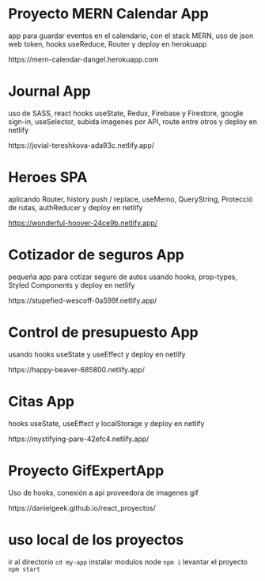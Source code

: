 
# Proyecto MERN Calendar App
<p>app para guardar eventos en el calendario, con el stack MERN, uso de json web token, hooks useReduce, Router y deploy en herokuapp </p>
https://mern-calendar-dangel.herokuapp.com


# Journal App <br>
<p>uso de SASS, react hooks useState, Redux, Firebase y Firestore, google sign-in, useSelector, subida imagenes por API, route entre otros y deploy en netlify </p>
https://jovial-tereshkova-ada93c.netlify.app/

# Heroes SPA <br>
<p>aplicando Router, history push / replace, useMemo, QueryString, Protecció de rutas, authReducer y deploy en netlify </p>

https://wonderful-hoover-24ce9b.netlify.app/

# Cotizador de seguros App <br>
<p>pequeña app para cotizar seguro de autos usando hooks, prop-types, Styled Components y deploy en netlify </p>
https://stupefied-wescoff-0a599f.netlify.app/

# Control de presupuesto App <br> 
<p>usando hooks useState y useEffect y deploy en netlify</p>
https://happy-beaver-685800.netlify.app/

# Citas App <br>
<p>hooks useState, useEffect y localStorage y deploy en netlify</p>
https://mystifying-pare-42efc4.netlify.app/


# Proyecto GifExpertApp <br>
<p>Uso de hooks, conexión a api proveedora de imagenes gif</p>
https://danielgeek.github.io/react_proyectos/


# uso local de los proyectos
ir al directorio
`cd my-app`
instalar modulos node
`npm i`
levantar el proyecto
`npm start`
